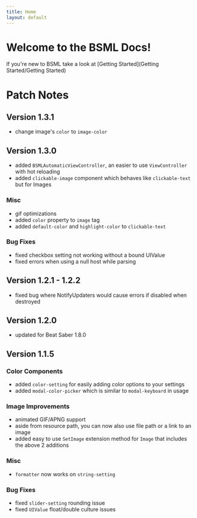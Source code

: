 ```yaml
---
title: Home
layout: default
---
```

# Welcome to the BSML Docs!
If you're new to BSML take a look at [Getting Started](Getting Started/Getting Started)

# Patch Notes
## Version 1.3.1
- change image's `color` to `image-color`
## Version 1.3.0
- added `BSMLAutomaticViewController`, an easier to use `ViewController` with hot reloading
- added `clickable-image` component which behaves like `clickable-text` but for Images
### Misc
- gif optimizations
- added `color` property to `image` tag
- added `default-color` and `highlight-color` to `clickable-text`
### Bug Fixes
- fixed checkbox setting not working without a bound UIValue
- fixed errors when using a null host while parsing
## Version 1.2.1 - 1.2.2
- fixed bug where NotifyUpdaters would cause errors if disabled when destroyed
## Version 1.2.0
- updated for Beat Saber 1.8.0
## Version 1.1.5
### Color Components
- added `color-setting` for easily adding color options to your settings
- added `modal-color-picker` which is similar to `modal-keyboard` in usage

### Image Improvements
- animated GIF/APNG support
- aside from resource path, you can now also use file path or a link to an image
- added easy to use `SetImage` extension method for `Image` that includes the above 2 additions

### Misc
- `formatter` now works on `string-setting`

### Bug Fixes
- fixed `slider-setting` rounding issue
- fixed `UIValue` float/double culture issues